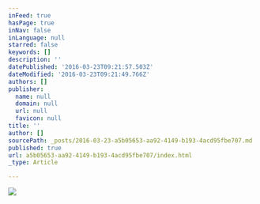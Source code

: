 ```yaml
---
inFeed: true
hasPage: true
inNav: false
inLanguage: null
starred: false
keywords: []
description: ''
datePublished: '2016-03-23T09:21:57.503Z'
dateModified: '2016-03-23T09:21:49.766Z'
authors: []
publisher:
  name: null
  domain: null
  url: null
  favicon: null
title: ''
author: []
sourcePath: _posts/2016-03-23-a5b05653-aa92-4149-b193-4acd95fbe707.md
published: true
url: a5b05653-aa92-4149-b193-4acd95fbe707/index.html
_type: Article

---
```

![](https://the-grid-user-content.s3-us-west-2.amazonaws.com/236b060d-cf78-40fa-b85a-6a87228dd957.jpg)